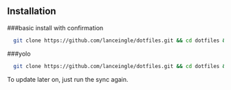 ## Installation

###basic install with confirmation
```bash
  git clone https://github.com/lanceingle/dotfiles.git && cd dotfiles && ./install-deps.sh && ./sync.sh
```

###yolo
```bash
  git clone https://github.com/lanceingle/dotfiles.git && cd dotfiles && ./install-deps.sh && ./sync.sh -f
```

To update later on, just run the sync again.
